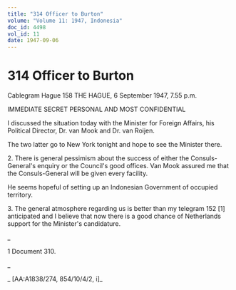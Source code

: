 ```yaml
---
title: "314 Officer to Burton"
volume: "Volume 11: 1947, Indonesia"
doc_id: 4498
vol_id: 11
date: 1947-09-06
---
```


# 314 Officer to Burton

Cablegram Hague 158 THE HAGUE, 6 September 1947, 7.55 p.m.

IMMEDIATE SECRET PERSONAL AND MOST CONFIDENTIAL

I discussed the situation today with the Minister for Foreign Affairs, his Political Director, Dr. van Mook and Dr. van Roijen.

The two latter go to New York tonight and hope to see the Minister there.

2\. There is general pessimism about the success of either the Consuls-General's enquiry or the Council's good offices. Van Mook assured me that the Consuls-General will be given every facility.

He seems hopeful of setting up an Indonesian Government of occupied territory.

3\. The general atmosphere regarding us is better than my telegram 152 [1] anticipated and I believe that now there is a good chance of Netherlands support for the Minister's candidature.

_

1 Document 310.

_

_ [AA:A1838/274, 854/10/4/2, i]_
